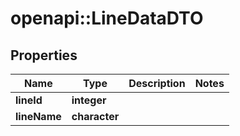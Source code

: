 # openapi::LineDataDTO

## Properties
Name | Type | Description | Notes
------------ | ------------- | ------------- | -------------
**lineId** | **integer** |  | 
**lineName** | **character** |  | 


